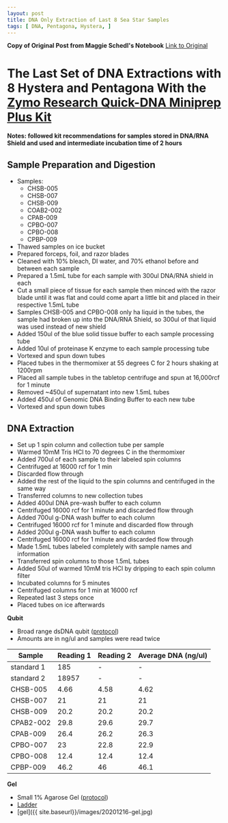 ```yaml
---
layout: post
title: DNA Only Extraction of Last 8 Sea Star Samples
tags: [ DNA, Pentagona, Hystera, ]
---
```


**Copy of Original Post from Maggie Schedl's Notebook** [Link to Original](https://meschedl.github.io/MES_Puritz_Lab_Notebook/2020-12-16/sea-star-dna-4)

# The Last Set of DNA Extractions with 8 Hystera and Pentagona With the [Zymo Research Quick-DNA Miniprep Plus Kit](https://www.zymoresearch.com/collections/quick-dna-kits/products/quick-dna-miniprep-plus-kit)

**Notes: followed kit recommendations for samples stored in DNA/RNA Shield and used and intermediate incubation time of 2 hours**

## Sample Preparation and Digestion

- Samples:
  - CHSB-005
  - CHSB-007
  - CHSB-009
  - COAB2-002
  - CPAB-009
  - CPBO-007
  - CPBO-008
  - CPBP-009
- Thawed samples on ice bucket
- Prepared forceps, foil, and razor blades
- Cleaned with 10% bleach, DI water, and 70% ethanol before and between each sample
- Prepared a 1.5mL tube for each sample with 300ul DNA/RNA shield in each
- Cut a small piece of tissue for each sample then minced with the razor blade until it was flat and could come apart a little bit and placed in their respective 1.5mL tube
- Samples CHSB-005 and CPBO-008 only ha liquid in the tubes, the sample had broken up into the DNA/RNA Shield, so 300ul of that liquid was used instead of new shield
- Added 150ul of the blue solid tissue buffer to each sample processing tube
- Added 10ul of proteinase K enzyme to each sample processing tube
- Vortexed and spun down tubes
- Placed tubes in the thermomixer at 55 degrees C for 2 hours shaking at 1200rpm
- Placed all sample tubes in the tabletop centrifuge and spun at 16,000rcf for 1 minute
- Removed ~450ul of supernatant into new 1.5mL tubes
- Added 450ul of Genomic DNA Binding Buffer to each new tube
- Vortexed and spun down tubes

## DNA Extraction

- Set up 1 spin column and collection tube per sample
- Warmed 10mM Tris HCl to 70 degrees C in the thermomixer
- Added 700ul of each sample to their labeled spin columns
- Centrifuged at 16000 rcf for 1 min
- Discarded flow through
- Added the rest of the liquid to the spin columns and centrifuged in the same way
- Transferred columns to new collection tubes
- Added 400ul DNA pre-wash buffer to each column
- Centrifuged 16000 rcf for 1 minute and discarded flow through
- Added 700ul g-DNA wash buffer to each column
- Centrifuged 16000 rcf for 1 minute and discarded flow through
- Added 200ul g-DNA wash buffer to each column
- Centrifuged 16000 rcf for 1 minute and discarded flow through
- Made 1.5mL tubes labeled completely with sample names and information
- Transferred spin columns to those 1.5mL tubes
- Added 50ul of warmed 10mM tris HCl by dripping to each spin column filter
- Incubated columns for 5 minutes
- Centrifuged columns for 1 min at 16000 rcf
- Repeated last 3 steps once
- Placed tubes on ice afterwards

**Qubit**

- Broad range dsDNA qubit ([protocol](https://meschedl.github.io/MES_Puritz_Lab_Notebook/2019-03-02/Qubit-Protocol))
- Amounts are in ng/ul and samples were read twice

|Sample|Reading 1|Reading 2| Average DNA (ng/ul)|
|---|---|---|---|
|standard 1|185|-|-|
|standard 2|18957|-|-|
|CHSB-005|4.66|4.58|4.62|
|CHSB-007|21|21|21|
|CHSB-009|20.2|20.2|20.2|
|CPAB2-002|29.8|29.6|29.7|
|CPAB-009|26.4|26.2|26.3|
|CPBO-007|23|22.8|22.9|
|CPBO-008|12.4|12.4|12.4|
|CPBP-009|46.2|46|46.1|

**Gel**

- Small 1% Agarose Gel ([protocol](https://meschedl.github.io/MES_Puritz_Lab_Notebook/2019-03-01/PPP-Lab-Gel-Protocol))
- [Ladder](https://www.thermofisher.com/document-connect/document-connect.html?url=https%3A%2F%2Fassets.thermofisher.com%2FTFS-Assets%2FLSG%2Fmanuals%2FMAN0013047_GeneRuler_1kb_Plus_DNALadder_250ug_UG.pdf&title=VXNlciBHdWlkZTogR2VuZVJ1bGVyIDEga2IgUGx1cyBETkEgTGFkZGVy)
- [gel]({{ site.baseurl}}/images/20201216-gel.jpg)

